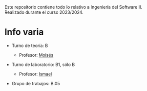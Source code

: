 Este repositorio contiene todo lo relativo a Ingeniería del Software II.
Realizado durante el curso 2023/2024.

# Info varia

- Turno de teoría: B
  - Profesor: [Moisés](mailto:Moises.Rodriguez@uclm.es)

- Turno de laboratorio: B1, sólo B
  - Profesor: [Ismael](mailto:Ismael.Caballero@uclm.es)

- Grupo de trabajos: B.05


